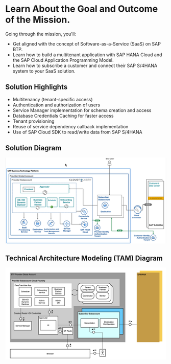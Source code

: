# Learn About the Goal and Outcome of the Mission.

Going through the mission, you'll:
* Get aligned with the concept of Software-as-a-Service (SaaS) on SAP BTP.
* Learn how to build a multitenant application with SAP HANA Cloud and the SAP Cloud Application Programming Model.
* Learn how to subscribe a customer and connect their SAP S/4HANA system to your SaaS solution.

## Solution Highlights
- Multitenancy (tenant-specific access)
- Authentication and authorization of users
- Service Manager implementation for schema creation and access
- Database Credentials Caching for faster access
- Tenant provisioning
- Reuse of service dependency callback implementation
- Use of SAP Cloud SDK to read/write data from SAP S/4HANA

## Solution Diagram 

![Solution diagram](./images/solutiondiagram.png)

## Technical Architecture Modeling (TAM) Diagram

![TAM](./images/tam.png)


